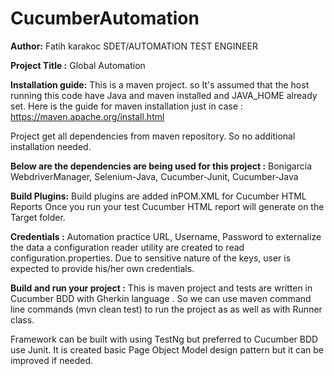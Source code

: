 # CucumberAutomation
**Author:**
Fatih karakoc SDET/AUTOMATION TEST ENGINEER

**Project Title :**
 Global Automation 

**Installation guide:** 
This is a maven project. so It's assumed that the host running this code have Java and maven installed and JAVA_HOME already set. 
Here is the guide for maven installation just in case : https://maven.apache.org/install.html

Project get all dependencies from maven repository. So no additional installation needed.

**Below are the dependencies are being used for this project :** 
Bonigarcia WebdriverManager,
Selenium-Java,
Cucumber-Junit,
Cucumber-Java


**Build Plugins:**
Build plugins are added inPOM.XML for Cucumber HTML Reports
Once you run your test Cucumber HTML report will generate on the Target folder.

**Credentials :** 
Automation practice URL, Username, Password  to externalize the data a configuration reader utility are created to read configuration.properties. 
Due to sensitive nature of the keys, user is expected to provide his/her own credentials. 

**Build and run your project :** 
This is maven project and tests are written in Cucumber BDD with Gherkin language . So we can use maven command line commands (mvn clean test) to run the project as as well as
with Runner class.

Framework can be built with using TestNg but preferred to Cucumber BDD use Junit.
It is created basic Page Object Model design pattern but it can be improved if needed.
